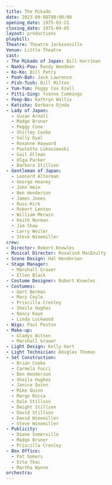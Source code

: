 ```yaml
---
title: The Mikado
date: 2023-09-08T00:00:00
opening_date: 1975-03-21
closing_date: 1975-04-05
layout: productions
playbill:
Theatre: Theatre Jacksonville
Venue: Little Theatre
cast:
- The Mikado of Japan: Bill Harriman
- Nanki-Poo: Randy Weedman
- Ko-Ko: Bill Petry
- Pooh-Bah: Jack Lawrence
- Pish-Tush: Bill Milton
- Yum-Yum: Peggy Cox Ezell
- Pitti-Sing: Yvonne Cummings
- Peep-Bo: Kathryn Wallis
- Katisha: Barbara Ojeda
- Lady of Japan:
  - Susan Arnall
  - Madge Bruner
  - Peggy Cone
  - Shirley Cooke
  - Sally Dyal
  - Roxanne Hayward
  - Paulette Lukaszewski
  - Gail Ollman
  - Olga Parker
  - Barbara Stillson
- Gentleman of Japan:
  - Leonard Alterman
  - George Heaney
  - John Hein
  - Ben Henderson
  - James Jones
  - Russ Kirk
  - Robert Lenten
  - William Merwin
  - Keith Norman
  - Jim Shaw
  - Larry Weiler
  - Steve Winemiller
crew:
- Director: Robert Knowles
- Musical Director: Rosalind MacEnulty
- Scene Design: Hal Henderson
- Stage Manager:
  - Marshall Grauer
  - Ellen Black
- Costume Designer: Robert Knowles
- Costumes:
  - Gert Berman
  - Mary Coyle
  - Priscilla Cronley
  - Sheila Hughes
  - Nancy Kaye
  - Linda Lockwood
- Wigs: Paul Poston
- Make-up:
  - Gladys Witten
  - Marshall Grauer
- Light Design: Kelly Hart
- Light Technician: Douglas Thomas
- Set Construction:
  - Brian Cooke
  - Carmela Fucci
  - Ben Henderson
  - Sheila Hughes
  - Janice Quinn
  - Mike Quinn
  - Marge Rocca
  - Dale Stillson
  - Dwight Stillson
  - David Stillson
  - David Winemiller
  - Steve Winemiller
- Publicity:
  - Diane Somerville
  - Madge Bruner
  - Priscilla Cronley
- Box Office:
  - Pat Somers
  - Esta Tkac
  - Martha Wynne
orchestra:
---
```



